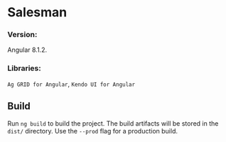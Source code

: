 # Salesman

### Version: 
Angular 8.1.2.

### Libraries:
`Ag GRID for Angular`, `Kendo UI for Angular`

## Build
Run `ng build` to build the project. The build artifacts will be stored in the `dist/` directory. Use the `--prod` flag for a production build.

